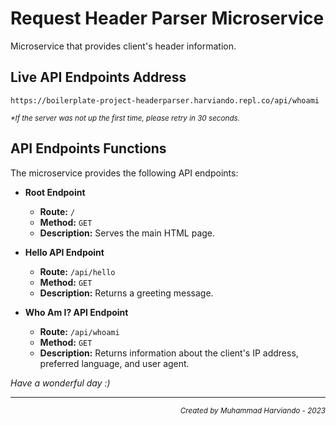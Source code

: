 # Request Header Parser Microservice

Microservice that provides client's header information.

## Live API Endpoints Address
`https://boilerplate-project-headerparser.harviando.repl.co/api/whoami`
<p><sub><i>*If the server was not up the first time, please retry in 30 seconds.</i></sub></p>

## API Endpoints Functions

The microservice provides the following API endpoints:

- **Root Endpoint**
  - **Route:** `/`
  - **Method:** `GET`
  - **Description:** Serves the main HTML page.

- **Hello API Endpoint**
  - **Route:** `/api/hello`
  - **Method:** `GET`
  - **Description:** Returns a greeting message.

- **Who Am I? API Endpoint**
  - **Route:** `/api/whoami`
  - **Method:** `GET`
  - **Description:** Returns information about the client's IP address, preferred language, and user agent.

*Have a wonderful day :)*

<hr>
<p align="right"><sub><i>Created by Muhammad Harviando - 2023</i></sub></p>
